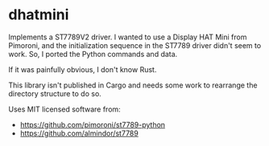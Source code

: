 # dhatmini

Implements a ST7789V2 driver. I wanted to use a Display HAT Mini
from Pimoroni, and the initialization sequence in the ST7789 driver
didn't seem to work. So, I ported the Python commands and data.

If it was painfully obvious, I don't know Rust.

This library isn't published in Cargo and needs some work to rearrange
the directory structure to do so.

Uses MIT licensed software from:
* https://github.com/pimoroni/st7789-python
* https://github.com/almindor/st7789
